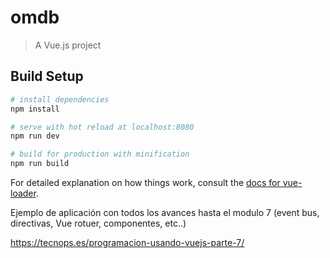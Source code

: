 # omdb

> A Vue.js project

## Build Setup

``` bash
# install dependencies
npm install

# serve with hot reload at localhost:8080
npm run dev

# build for production with minification
npm run build
```

For detailed explanation on how things work, consult the [docs for vue-loader](http://vuejs.github.io/vue-loader).

Ejemplo de aplicación con todos los avances hasta el modulo 7 (event bus, directivas, Vue rotuer, componentes, etc..)

https://tecnops.es/programacion-usando-vuejs-parte-7/
